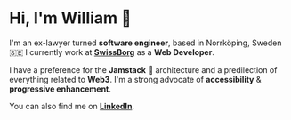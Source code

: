 # Hi, I'm William 👋

I'm an ex-lawyer turned **software engineer**, based in Norrköping, Sweden 🇸🇪 I currently work at **[SwissBorg](https://www.swissborg.com)** as a **Web Developer**.

I have a preference for the **Jamstack** 🚀 architecture and a predilection of everything related to **Web3**. I'm a strong advocate of **accessibility** & **progressive enhancement**.

You can also find me on **[LinkedIn](https://linkedin.com/in/daghouz)**.
